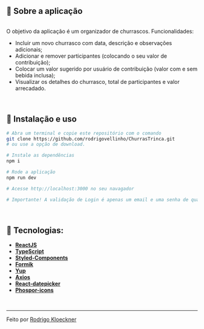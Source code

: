 ## :rocket: Sobre a aplicação

<p align="center">
  <img src="" alt="">
</p>

O objetivo da aplicação é um organizador de churrascos. Funcionalidades:

- Incluir um novo churrasco com data, descrição e observações adicionais;
- Adicionar e remover participantes (colocando o seu valor de contribuição);
- Colocar um valor sugerido por usuário de contribuição (valor com e sem bebida inclusa);
- Visualizar os detalhes do churrasco, total de participantes e valor arrecadado.

<br>

## :wrench: Instalação e uso

```bash
# Abra um terminal e copie este repositório com o comando
git clone https://github.com/rodrigovellinho/ChurrasTrinca.git
# ou use a opção de download.

# Instale as dependências
npm i

# Rode a aplicação
npm run dev

# Acesse http://localhost:3000 no seu navagador

# Importante! A validação de Login é apenas um email e uma senha de quatro caracteres
```

<br>

## 🔨 Tecnologias:

- **[ReactJS](https://reactjs.org/)**
- **[TypeScript](https://www.typescriptlang.org/)**
- **[Styled-Components](https://styled-components.com/)**
- **[Formik](https://formik.org/)**
- **[Yup](https://github.com/jquense/yup)**
- **[Axios](https://axios-http.com/docs/intro)**
- **[React-datepicker](https://reactdatepicker.com/)**
- **[Phospor-icons](https://phosphoricons.com/)**
<br>

---

Feito por [Rodrigo Kloeckner](https://github.com/rodrigovellinho)
